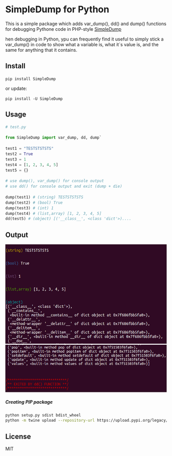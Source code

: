 # SimpleDump for Python

This is a simple package which adds var_dump(), dd() and dump() functions for debugging Pythone code in PHP-style
[SimpleDump](https://github.com/udartsev/SimpleDump)

hen debugging in Python, ypu can frequently find it useful to simply stick a var_dump() in code to show what a variable is, what it`s value is, and the same for anything that it contains.

## Install
`pip install SimpleDump`

or update:

`pip install -U SimpleDump`

## Usage

```python
# test.py

from SimpleDump import var_dump, dd, dump`

test1 = "TESTSTSTSTS"
test2 = True
test3 = 1
test4 = [1, 2, 3, 4, 5]
test5 = {}

# use dump(), var_dump() for console output
# use dd() for console output and exit (dump + die)

dump(test1) # (string) TESTSTSTSTS
dump(test2) # (bool) True
dump(test3) # (int) 1
dump(test4) # (list,array) [1, 2, 3, 4, 5]
dd(test5) # (object) [('__class__', <class 'dict'>)....
```

## Output
![Console Output](img/console_output.png) 
![dd() function exit message](img/ddfunction.png) 
##### Creating PIP package
```bash
python setup.py sdist bdist_wheel
python -m twine upload --repository-url https://upload.pypi.org/legacy/ dist/*
```

## License
MIT